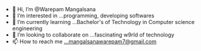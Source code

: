 - 👋 Hi, I’m @Warepam Mangalsana 
- 👀 I’m interested in ...programming, developing softwares
- 🌱 I’m currently learning ...Bachelor's of Technology in Computer science engineering 
- 💞️ I’m looking to collaborate on ...fascinating w9rld of technology 
- 📫 How to reach me ...mangalsanawarepam7@gmail.com

<!---
Warepam/Warepam is a ✨ special ✨ repository because its `README.md` (this file) appears on your GitHub profile.
You can click the Preview link to take a look at your changes.
--->
